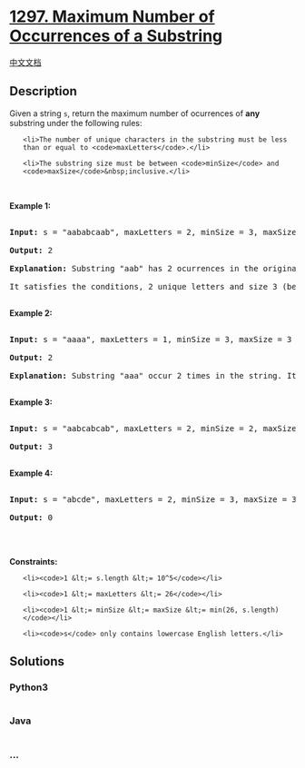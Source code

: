 # [1297. Maximum Number of Occurrences of a Substring](https://leetcode.com/problems/maximum-number-of-occurrences-of-a-substring)

[中文文档](/solution/1200-1299/1297.Maximum%20Number%20of%20Occurrences%20of%20a%20Substring/README.md)

## Description
<p>Given a string <code>s</code>, return the maximum number of ocurrences of <strong>any</strong> substring&nbsp;under the following rules:</p>



<ul>

	<li>The number of unique characters in the substring must be less than or equal to <code>maxLetters</code>.</li>

	<li>The substring size must be between <code>minSize</code> and <code>maxSize</code>&nbsp;inclusive.</li>

</ul>



<p>&nbsp;</p>

<p><strong>Example 1:</strong></p>



<pre>

<strong>Input:</strong> s = &quot;aababcaab&quot;, maxLetters = 2, minSize = 3, maxSize = 4

<strong>Output:</strong> 2

<strong>Explanation:</strong> Substring &quot;aab&quot; has 2 ocurrences in the original string.

It satisfies the conditions, 2 unique letters and size 3 (between minSize and maxSize).

</pre>



<p><strong>Example 2:</strong></p>



<pre>

<strong>Input:</strong> s = &quot;aaaa&quot;, maxLetters = 1, minSize = 3, maxSize = 3

<strong>Output:</strong> 2

<strong>Explanation:</strong> Substring &quot;aaa&quot; occur 2 times in the string. It can overlap.

</pre>



<p><strong>Example 3:</strong></p>



<pre>

<strong>Input:</strong> s = &quot;aabcabcab&quot;, maxLetters = 2, minSize = 2, maxSize = 3

<strong>Output:</strong> 3

</pre>



<p><strong>Example 4:</strong></p>



<pre>

<strong>Input:</strong> s = &quot;abcde&quot;, maxLetters = 2, minSize = 3, maxSize = 3

<strong>Output:</strong> 0

</pre>



<p>&nbsp;</p>

<p><strong>Constraints:</strong></p>



<ul>

	<li><code>1 &lt;= s.length &lt;= 10^5</code></li>

	<li><code>1 &lt;= maxLetters &lt;= 26</code></li>

	<li><code>1 &lt;= minSize &lt;= maxSize &lt;= min(26, s.length)</code></li>

	<li><code>s</code> only contains lowercase English letters.</li>

</ul>


## Solutions


<!-- tabs:start -->

### **Python3**

```python

```

### **Java**

```java

```

### **...**
```

```

<!-- tabs:end -->
